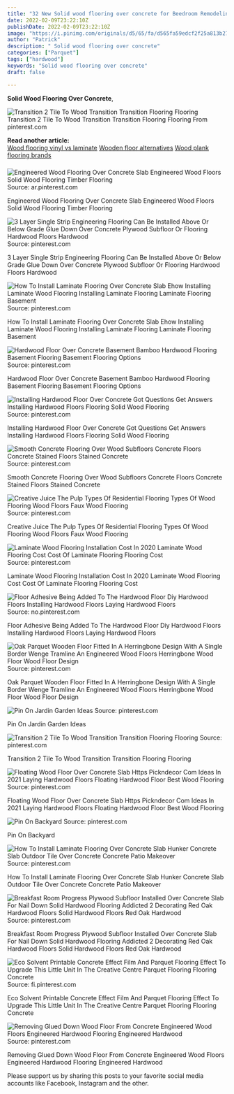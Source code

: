 ```yaml
---
title: "32 New Solid wood flooring over concrete for Beedroom Remodeling"
date: 2022-02-09T23:22:10Z
publishDate: 2022-02-09T23:22:10Z
image: "https://i.pinimg.com/originals/d5/65/fa/d565fa59edcf2f25a813b270dfbc52b3.jpg"
author: "Patrick"
description: " Solid wood flooring over concrete"
categories: ["Parquet"]
tags: ["hardwood"]
keywords: "Solid wood flooring over concrete"
draft: false

---
```

<!-- Head tag Code -->
**Solid Wood Flooring Over Concrete**, 

![Transition 2 Tile To Wood Transition Transition Flooring Flooring](https://i.pinimg.com/474x/c8/00/36/c80036b936fcf80e538f24e799c1283e.jpg "Transition 2 Tile To Wood Transition Transition Flooring Flooring")
Transition 2 Tile To Wood Transition Transition Flooring Flooring From pinterest.com

**Read another article:**  
[Wood flooring vinyl vs laminate](/wood-flooring-vinyl-vs-laminate/)
[Wooden floor alternatives](/wooden-floor-alternatives/)
[Wood plank flooring brands](/wood-plank-flooring-brands/)




### 

 


![Engineered Wood Flooring Over Concrete Slab Engineered Wood Floors Solid Wood Flooring Timber Flooring](https://i.pinimg.com/originals/6c/0f/1b/6c0f1beeeea42079bec4cadd730f4969.jpg "Engineered Wood Flooring Over Concrete Slab Engineered Wood Floors Solid Wood Flooring Timber Flooring")
Source: ar.pinterest.com

Engineered Wood Flooring Over Concrete Slab Engineered Wood Floors Solid Wood Flooring Timber Flooring  

![3 Layer Single Strip Engineering Flooring Can Be Installed Above Or Below Grade Glue Down Over Concrete Plywood Subfloor Or Flooring Hardwood Floors Hardwood](https://i.pinimg.com/originals/4d/25/52/4d2552cead1313d1efedac9975021146.jpg "3 Layer Single Strip Engineering Flooring Can Be Installed Above Or Below Grade Glue Down Over Concrete Plywood Subfloor Or Flooring Hardwood Floors Hardwood")
Source: pinterest.com

3 Layer Single Strip Engineering Flooring Can Be Installed Above Or Below Grade Glue Down Over Concrete Plywood Subfloor Or Flooring Hardwood Floors Hardwood  

![How To Install Laminate Flooring Over Concrete Slab Ehow Installing Laminate Wood Flooring Installing Laminate Flooring Laminate Flooring Basement](https://i.pinimg.com/474x/27/3d/bf/273dbf3bd6bb35302aa2f0e2b8e6a2c3--flooring-over-concrete-installing-laminate-flooring.jpg "How To Install Laminate Flooring Over Concrete Slab Ehow Installing Laminate Wood Flooring Installing Laminate Flooring Laminate Flooring Basement")
Source: pinterest.com

How To Install Laminate Flooring Over Concrete Slab Ehow Installing Laminate Wood Flooring Installing Laminate Flooring Laminate Flooring Basement  

![Hardwood Floor Over Concrete Basement Bamboo Hardwood Flooring Basement Flooring Basement Flooring Options](https://i.pinimg.com/originals/9b/a0/fd/9ba0fdab828976174a709e6635bae839.jpg "Hardwood Floor Over Concrete Basement Bamboo Hardwood Flooring Basement Flooring Basement Flooring Options")
Source: pinterest.com

Hardwood Floor Over Concrete Basement Bamboo Hardwood Flooring Basement Flooring Basement Flooring Options  

![Installing Hardwood Floor Over Concrete Got Questions Get Answers Installing Hardwood Floors Flooring Solid Wood Flooring](https://i.pinimg.com/originals/00/3e/24/003e24b517cc8fe67f2e09cea99ccb55.jpg "Installing Hardwood Floor Over Concrete Got Questions Get Answers Installing Hardwood Floors Flooring Solid Wood Flooring")
Source: pinterest.com

Installing Hardwood Floor Over Concrete Got Questions Get Answers Installing Hardwood Floors Flooring Solid Wood Flooring  

![Smooth Concrete Flooring Over Wood Subfloors Concrete Floors Concrete Stained Floors Stained Concrete](https://i.pinimg.com/originals/99/45/3d/99453d52b0906ea8e52b5c25c5e3c094.jpg "Smooth Concrete Flooring Over Wood Subfloors Concrete Floors Concrete Stained Floors Stained Concrete")
Source: pinterest.com

Smooth Concrete Flooring Over Wood Subfloors Concrete Floors Concrete Stained Floors Stained Concrete  

![Creative Juice The Pulp Types Of Residential Flooring Types Of Wood Flooring Wood Floors Faux Wood Flooring](https://i.pinimg.com/originals/0c/2b/11/0c2b111d4178263ef90bf90fcb9b556b.gif "Creative Juice The Pulp Types Of Residential Flooring Types Of Wood Flooring Wood Floors Faux Wood Flooring")
Source: pinterest.com

Creative Juice The Pulp Types Of Residential Flooring Types Of Wood Flooring Wood Floors Faux Wood Flooring  

![Laminate Wood Flooring Installation Cost In 2020 Laminate Wood Flooring Cost Cost Of Laminate Flooring Flooring Cost](https://i.pinimg.com/originals/63/a2/84/63a28418e4eec4fb5d02bbfd3cc59d6f.jpg "Laminate Wood Flooring Installation Cost In 2020 Laminate Wood Flooring Cost Cost Of Laminate Flooring Flooring Cost")
Source: pinterest.com

Laminate Wood Flooring Installation Cost In 2020 Laminate Wood Flooring Cost Cost Of Laminate Flooring Flooring Cost  

![Floor Adhesive Being Added To The Hardwood Floor Diy Hardwood Floors Installing Hardwood Floors Laying Hardwood Floors](https://i.pinimg.com/originals/b8/10/47/b81047be5aea5a37435cbea0186544e7.jpg "Floor Adhesive Being Added To The Hardwood Floor Diy Hardwood Floors Installing Hardwood Floors Laying Hardwood Floors")
Source: no.pinterest.com

Floor Adhesive Being Added To The Hardwood Floor Diy Hardwood Floors Installing Hardwood Floors Laying Hardwood Floors  

![Oak Parquet Wooden Floor Fitted In A Herringbone Design With A Single Border Wenge Tramline An Engineered Wood Floors Herringbone Wood Floor Wood Floor Design](https://i.pinimg.com/originals/01/40/0d/01400ddbac6e324fcd3ff5e492e46648.jpg "Oak Parquet Wooden Floor Fitted In A Herringbone Design With A Single Border Wenge Tramline An Engineered Wood Floors Herringbone Wood Floor Wood Floor Design")
Source: pinterest.com

Oak Parquet Wooden Floor Fitted In A Herringbone Design With A Single Border Wenge Tramline An Engineered Wood Floors Herringbone Wood Floor Wood Floor Design  

![Pin On Jardin Garden Ideas](https://i.pinimg.com/originals/ed/b9/bc/edb9bcfd5f180e5636d03649f4acca6e.jpg "Pin On Jardin Garden Ideas")
Source: pinterest.com

Pin On Jardin Garden Ideas  

![Transition 2 Tile To Wood Transition Transition Flooring Flooring](https://i.pinimg.com/474x/c8/00/36/c80036b936fcf80e538f24e799c1283e.jpg "Transition 2 Tile To Wood Transition Transition Flooring Flooring")
Source: pinterest.com

Transition 2 Tile To Wood Transition Transition Flooring Flooring  

![Floating Wood Floor Over Concrete Slab Https Pickndecor Com Ideas In 2021 Laying Hardwood Floors Floating Hardwood Floor Best Wood Flooring](https://i.pinimg.com/originals/4a/dd/81/4add81529b02cd763df7f26bf018427d.jpg "Floating Wood Floor Over Concrete Slab Https Pickndecor Com Ideas In 2021 Laying Hardwood Floors Floating Hardwood Floor Best Wood Flooring")
Source: pinterest.com

Floating Wood Floor Over Concrete Slab Https Pickndecor Com Ideas In 2021 Laying Hardwood Floors Floating Hardwood Floor Best Wood Flooring  

![Pin On Backyard](https://i.pinimg.com/originals/66/76/77/66767763ca75301a9041ad61be6aea6f.jpg "Pin On Backyard")
Source: pinterest.com

Pin On Backyard  

![How To Install Laminate Flooring Over Concrete Slab Hunker Concrete Slab Outdoor Tile Over Concrete Concrete Patio Makeover](https://i.pinimg.com/736x/a5/86/e1/a586e12d3517c0903da13451c6a2a8c9.jpg "How To Install Laminate Flooring Over Concrete Slab Hunker Concrete Slab Outdoor Tile Over Concrete Concrete Patio Makeover")
Source: pinterest.com

How To Install Laminate Flooring Over Concrete Slab Hunker Concrete Slab Outdoor Tile Over Concrete Concrete Patio Makeover  

![Breakfast Room Progress Plywood Subfloor Installed Over Concrete Slab For Nail Down Solid Hardwood Flooring Addicted 2 Decorating Red Oak Hardwood Floors Solid Hardwood Floors Red Oak Hardwood](https://i.pinimg.com/736x/19/e3/19/19e319ae2f700f8d0926510062923aca--plywood-subfloor-solid-hardwood-flooring.jpg "Breakfast Room Progress Plywood Subfloor Installed Over Concrete Slab For Nail Down Solid Hardwood Flooring Addicted 2 Decorating Red Oak Hardwood Floors Solid Hardwood Floors Red Oak Hardwood")
Source: pinterest.com

Breakfast Room Progress Plywood Subfloor Installed Over Concrete Slab For Nail Down Solid Hardwood Flooring Addicted 2 Decorating Red Oak Hardwood Floors Solid Hardwood Floors Red Oak Hardwood  

![Eco Solvent Printable Concrete Effect Film And Parquet Flooring Effect To Upgrade This Little Unit In The Creative Centre Parquet Flooring Flooring Concrete](https://i.pinimg.com/originals/db/db/01/dbdb015c1bb1d5bac6815b45599fba45.jpg "Eco Solvent Printable Concrete Effect Film And Parquet Flooring Effect To Upgrade This Little Unit In The Creative Centre Parquet Flooring Flooring Concrete")
Source: fi.pinterest.com

Eco Solvent Printable Concrete Effect Film And Parquet Flooring Effect To Upgrade This Little Unit In The Creative Centre Parquet Flooring Flooring Concrete  

![Removing Glued Down Wood Floor From Concrete Engineered Wood Floors Engineered Hardwood Flooring Engineered Hardwood](https://i.pinimg.com/originals/d5/65/fa/d565fa59edcf2f25a813b270dfbc52b3.jpg "Removing Glued Down Wood Floor From Concrete Engineered Wood Floors Engineered Hardwood Flooring Engineered Hardwood")
Source: pinterest.com

Removing Glued Down Wood Floor From Concrete Engineered Wood Floors Engineered Hardwood Flooring Engineered Hardwood  

Please support us by sharing this posts to your favorite social media accounts like Facebook, Instagram and the other.


